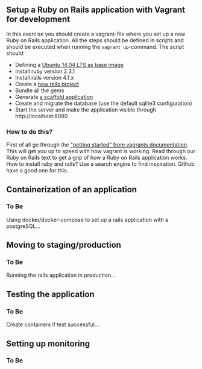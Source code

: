 ## Setup a Ruby on Rails application with Vagrant for development
In this exercise you should create a vagrant-file where you set up a new Ruby on Rails application. All the steps should be defined in scripts and should be executed when running the `vagrant up`-command. The script should:

* Defining a [Ubuntu 14.04 LTS as base image](https://atlas.hashicorp.com/ubuntu)
* Install ruby version 2.3.1
* Install rails version 4.1.x
* Create a [new rails project ](http://guides.rubyonrails.org/command_line.html#rails-new)
* Bundle all the gems
* Generate [a scaffold application](http://guides.rubyonrails.org/command_line.html#rails-generate)
* Create and migrate the database (use the default sqlite3 configuration)
* Start the server and make the application visible through http://localhost:8080


### How to do this?
First of all go through the ["getting started" from vagrants documentation](https://www.vagrantup.com/docs/getting-started/). This will get you up to speed with how vagrant is working. Read through our Ruby on Rails text to get a grip of how a Ruby on Rails application works. How to install ruby and rails? Use a search engine to find inspiration. Github have a good one for this.

## Containerization of an application

### To Be
Using docker/docker-compose to set up a rails application with a postgreSQL...

## Moving to staging/production

### To Be
Running the rails application in production...

## Testing the application

### To Be
Create containers if test successful...

## Setting up monitoring

### To Be
